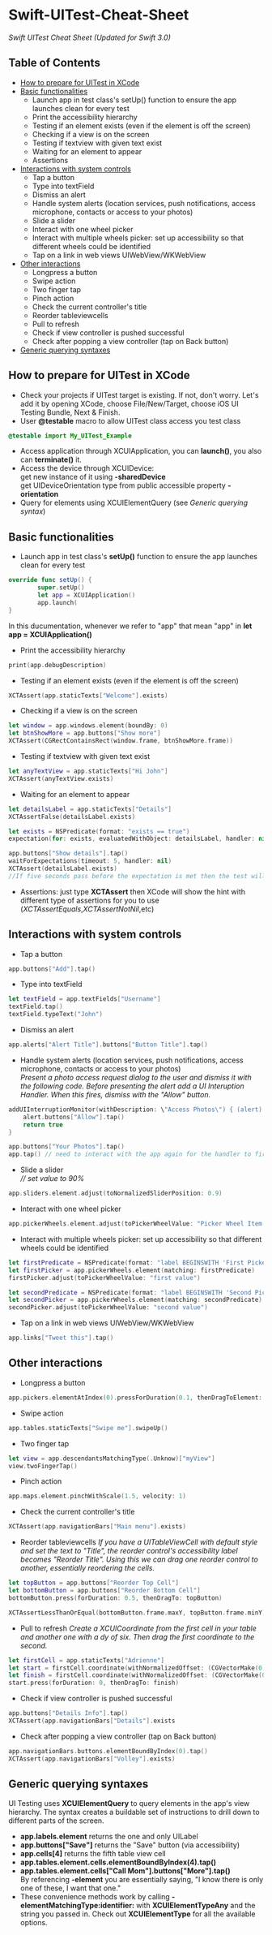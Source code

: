 # Swift-UITest-Cheat-Sheet

*Swift UITest Cheat Sheet (Updated for Swift 3.0)*

## Table of Contents

* [How to prepare for UITest in XCode](#how-to-prepare-for-uitest-in-xcode)
* [Basic functionalities](#basic-functionalities)
  * Launch app in test class's setUp() function to ensure the app launches clean for every test
  * Print the accessibility hierarchy
  * Testing if an element exists (even if the element is off the screen)
  * Checking if a view is on the screen
  * Testing if textview with given text exist
  * Waiting for an element to appear
  * Assertions 
* [Interactions with system controls](#interactions-with-system-controls)
  * Tap a button
  * Type into textField
  * Dismiss an alert
  * Handle system alerts (location services, push notifications, access microphone, contacts or access to your photos)
  * Slide a slider
  * Interact with one wheel picker
  * Interact with multiple wheels picker: set up accessibility so that different wheels could be identified
  * Tap on a link in web views UIWebView/WKWebView
* [Other interactions](#other-interactions)
  * Longpress a button
  * Swipe action
  * Two finger tap
  * Pinch action
  * Check the current controller's title
  * Reorder tableviewcells
  * Pull to refresh
  * Check if view controller is pushed successful
  * Check after popping a view controller (tap on Back button)
* [Generic querying syntaxes](#generic-querying-syntaxes)

## How to prepare for UITest in XCode
- Check your projects if UITest target is existing. If not, don't worry. Let's add it by opening XCode, choose File/New/Target, choose iOS UI Testing Bundle, Next & Finish.
- User **@testable** macro to allow UITest class access you test class  
```swift 
@testable import My_UITest_Example
```   
- Access application through XCUIApplication, you can **launch()**, you also can **terminate()** it.
- Access the device through XCUIDevice:   
	get new instance of it using **-sharedDevice**   
	get UIDeviceOrientation type from public accessible property **-orientation**
- Query for elements using XCUIElementQuery (see *Generic querying syntax*)

## Basic functionalities
- Launch app in test class's **setUp()** function to ensure the app launches clean for every test    
```swift
override func setUp() {    
        super.setUp()    
		let app = XCUIApplication()    
        app.launch(    
}
```
In this ducumentation, whenever we refer to "app" that mean "app" in **let app = XCUIApplication()**
- Print the accessibility hierarchy
```swift
print(app.debugDescription)
```
- Testing if an element exists (even if the element is off the screen)
```swift
XCTAssert(app.staticTexts["Welcome"].exists)
```
- Checking if a view is on the screen
```swift
let window = app.windows.element(boundBy: 0)
let btnShowMore = app.buttons["Show more"]
XCTAssert(CGRectContainsRect(window.frame, btnShowMore.frame))
```
- Testing if textview with given text exist
```swift
let anyTextView = app.staticTexts["Hi John"]
XCTAssert(anyTextView.exists)
```

- Waiting for an element to appear
```swift
let detailsLabel = app.staticTexts["Details"]
XCTAssertFalse(detailsLabel.exists)

let exists = NSPredicate(format: "exists == true")
expectation(for: exists, evaluatedWithObject: detailsLabel, handler: nil)

app.buttons["Show details"].tap()
waitForExpectations(timeout: 5, handler: nil)
XCTAssert(detailsLabel.exists)
//If five seconds pass before the expectation is met then the test will fail.
```

- Assertions: just type **XCTAssert** then XCode will show the hint with different type of assertions for you to use (*XCTAssertEquals*,*XCTAssertNotNil*,etc)

## Interactions with system controls
- Tap a button
```swift
app.buttons["Add"].tap()
```

- Type into textField
```swift
let textField = app.textFields["Username"]
textField.tap()
textField.typeText("John")
```

- Dismiss an alert
```swift
app.alerts["Alert Title"].buttons["Button Title"].tap()
```

- Handle system alerts (location services, push notifications, access microphone, contacts or access to your photos)   
	*Present a photo access request dialog to the user and dismiss it with the following code. Before presenting the alert add a UI Interuption Handler. When this fires, dismiss with the "Allow" button.*

```swift
addUIInterruptionMonitor(withDescription: \"Access Photos\") { (alert) -> Bool in
	alert.buttons["Allow"].tap()
    return true
}

app.buttons["Your Photos"].tap()
app.tap() // need to interact with the app again for the handler to fire
```

- Slide a slider   
*// set value to 90%*   
```swift
app.sliders.element.adjust(toNormalizedSliderPosition: 0.9)
```

- Interact with one wheel picker
```swift
app.pickerWheels.element.adjust(toPickerWheelValue: "Picker Wheel Item Title")
```

- Interact with multiple wheels picker: set up accessibility so that different wheels could be identified   
```swift
let firstPredicate = NSPredicate(format: "label BEGINSWITH 'First Picker'")
let firstPicker = app.pickerWheels.element(matching: firstPredicate)
firstPicker.adjust(toPickerWheelValue: "first value")

let secondPredicate = NSPredicate(format: "label BEGINSWITH 'Second Picker'")
let secondPicker = app.pickerWheels.element(matching: secondPredicate)
secondPicker.adjust(toPickerWheelValue: "second value")
```

- Tap on a link in web views UIWebView/WKWebView
```swift
app.links["Tweet this"].tap()
```

## Other interactions

- Longpress a button
```swift
app.pickers.elementAtIndex(0).pressForDuration(0.1, thenDragToElement: someElement)
```

- Swipe action
```swift
app.tables.staticTexts["Swipe me"].swipeUp()
```

- Two finger tap
```swift
let view = app.descendantsMatchingType(.Unknow)["myView"]
view.twoFingerTap()
```

- Pinch action
```swift
app.maps.element.pinchWithScale(1.5, velocity: 1)
```

- Check the current controller's title
```swift
XCTAssert(app.navigationBars["Main menu"].exists)
```

- Reorder tableviewcells
*If you have a UITableViewCell with default style and set the text to "Title", the reorder control's accessibility label becomes "Reorder Title". Using this we can drag one reorder control to another, essentially reordering the cells.*
```swift
let topButton = app.buttons["Reorder Top Cell"]
let bottomButton = app.buttons["Reorder Bottom Cell"]
bottomButton.press(forDuration: 0.5, thenDragTo: topButton)

XCTAssertLessThanOrEqual(bottomButton.frame.maxY, topButton.frame.minY)
```

- Pull to refresh
*Create a XCUICoordinate from the first cell in your table and another one with a dy of six. Then drag the first coordinate to the second.*
```swift
let firstCell = app.staticTexts["Adrienne"]
let start = firstCell.coordinate(withNormalizedOffset: (CGVectorMake(0, 0))
let finish = firstCell.coordinate(withNormalizedOffset: (CGVectorMake(0, 6))
start.press(forDuration: 0, thenDragTo: finish)
```

- Check if view controller is pushed successful
```swift
app.buttons["Details Info"].tap()   
XCTAssert(app.navigationBars["Details"].exists
```

- Check after popping a view controller (tap on Back button)
```swift
app.navigationBars.buttons.elementBoundByIndex(0).tap()
XCTAssert(app.navigationBars["Volley"].exists)
```

## Generic querying syntaxes
UI Testing uses **XCUIElementQuery** to query elements in the app's view hierarchy. The syntax creates a buildable set of instructions to drill down to different parts of the screen.

- **app.labels.element** returns the one and only UILabel
- **app.buttons["Save"]** returns the "Save" button (via accessibility)
- **app.cells[4]** returns the fifth table view cell
- **app.tables.element.cells.elementBoundByIndex(4).tap()**
- **app.tables.element.cells["Call Mom"].buttons["More"].tap()**   
	By referencing **-element** you are essentially saying, "I know there is only one of these, I want that one."
- These convenience methods work by calling **-elementMatchingType:identifier:** with **XCUIElementTypeAny** and the string you passed in. Check out **XCUIElementType** for all the available options.
